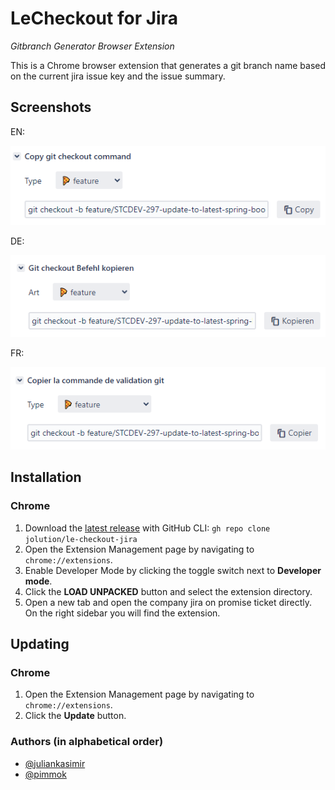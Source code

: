 # LeCheckout for Jira
_Gitbranch Generator Browser Extension_

This is a Chrome browser extension that generates a git branch name based on the current jira issue key and the issue
summary.

## Screenshots

EN:

![App Screenshot EN](screenshot.png)

DE:

![App Screenshot DE](screenshot2.png)

FR:

![App Screenshot FR](screenshot3.png)

## Installation

### Chrome

1. Download the [latest release](https://github.com/DE-AMS-AD-VAPPS/browser-extension-gitbranch) with GitHub CLI:
   `gh repo clone jolution/le-checkout-jira`
2. Open the Extension Management page by navigating to `chrome://extensions`.
3. Enable Developer Mode by clicking the toggle switch next to **Developer mode**.
4. Click the **LOAD UNPACKED** button and select the extension directory.
5. Open a new tab and open the company jira on promise ticket directly. On the right sidebar you will find the
   extension.

## Updating

### Chrome

1. Open the Extension Management page by navigating to `chrome://extensions`.
2. Click the **Update** button.

### Authors (in alphabetical order)

- [@juliankasimir](https://www.github.com/juliankasimir)
- [@pimmok](https://www.github.com/pimmok)
